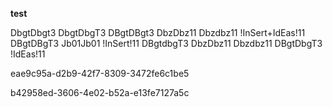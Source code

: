 **test**

 DbgtDbgt3
 DbgtDbgT3
 DBgtDBgt3
 DbzDbz11
 Dbzdbz11
 !InSert+IdEas!11
 DBgtDBgT3
 Jb01Jb01
 !InSert!11
 DBgtdbgT3
 DbzDbz11
 Dbzdbz11
 DBgtDbgT3
 !IdEas!11
 
eae9c95a-d2b9-42f7-8309-3472fe6c1be5

b42958ed-3606-4e02-b52a-e13fe7127a5c 





